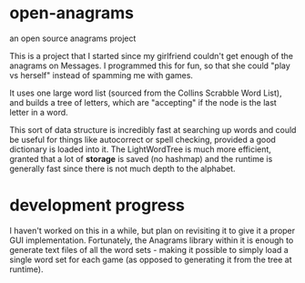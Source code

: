 # open-anagrams
an open source anagrams project

This is a project that I started since my girlfriend couldn't get enough of the anagrams on Messages. I programmed this for fun, so that she could "play vs herself" instead of spamming me with games. 

It uses one large word list (sourced from the Collins Scrabble Word List), and builds a tree of letters, which are "accepting" if the node is the last letter in a word.

This sort of data structure is incredibly fast at searching up words and could be useful for things like autocorrect or spell checking, provided a good dictionary is loaded into it. The LightWordTree is much more efficient, granted that a lot of **storage** is saved (no hashmap) and the runtime is generally fast since there is not much depth to the alphabet. 

# development progress

I haven't worked on this in a while, but plan on revisiting it to give it a proper GUI implementation. Fortunately, the Anagrams library within it is enough to generate text files of all the word sets - making it possible to simply load a single word set for each game (as opposed to generating it from the tree at runtime).
